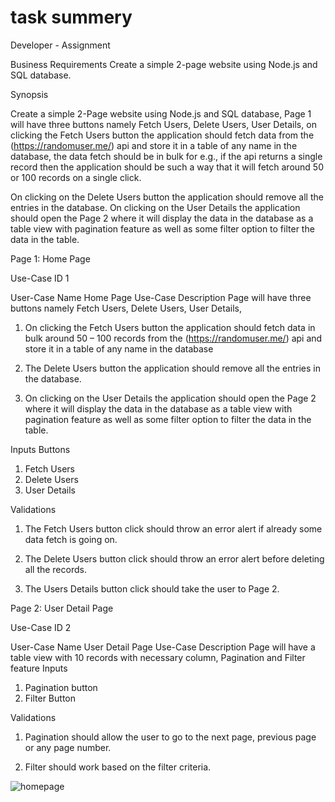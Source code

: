 # task summery
Developer - Assignment 
 
Business Requirements
Create a simple 2-page website using Node.js and SQL database.

Synopsis

Create a simple 2-Page website using Node.js and SQL database, Page 1 will have three buttons namely Fetch Users, Delete Users, User Details, on clicking the Fetch Users button the application should fetch data from the (https://randomuser.me/) api and store it in a table of any name in the database, the data fetch should be in bulk for e.g., if the api returns a single record then the application should be such a way that it will fetch around 50 or 100 records on a single click. 

On clicking on the Delete Users button the application should remove all the entries in the database. On clicking on the User Details the application should open the Page 2 where it will display the data in the database as a table view with pagination feature as well as some filter option to filter the data in the table.
 
 
 
Page 1: Home Page

 
Use-Case ID 1

User-Case Name
Home Page
Use-Case Description
Page will have three buttons namely Fetch Users, Delete Users, User Details,
 
1. On clicking the Fetch Users button the application should fetch data in bulk around 50 – 100 records from the (https://randomuser.me/) api and store it in a table    of any name in the database

2. The Delete Users button the application should remove all the entries in the database.
 
3. On clicking on the User Details the application should open the Page 2 where it will display the data in the database as a table view with pagination feature as well as some filter option to filter the data in the table.
 
Inputs
Buttons

1. Fetch Users
2. Delete Users
3. User Details


Validations
 
1. The Fetch Users button click should throw an error alert if already some data fetch is going on.
 
2. The Delete Users button click should throw an error alert before deleting all the records.
 
3. The Users Details button click should take the user to Page 2.
 
 
Page 2: User Detail Page
 
 
Use-Case ID 2

User-Case Name
User Detail Page
Use-Case Description
Page will have a table view with 10 records with necessary column, Pagination and Filter feature
Inputs

1. Pagination button
2. Filter Button
 
Validations
 
1. Pagination should allow the user to go to the next page, previous page or any page number.
 
2. Filter should work based on the filter criteria.
 
 <!DOCTYPE html>
<html lang="en">
<head>
  <meta charset="UTF-8">
  <meta http-equiv="X-UA-Compatible" content="IE=edge">
  <meta name="viewport" content="width=device-width, initial-scale=1.0">
  <title>Document</title>
</head>
<body>
  <img src="https://i.imgur.com/9C0zZ0P.png"  alt="homepage" />
</body>
</html>

